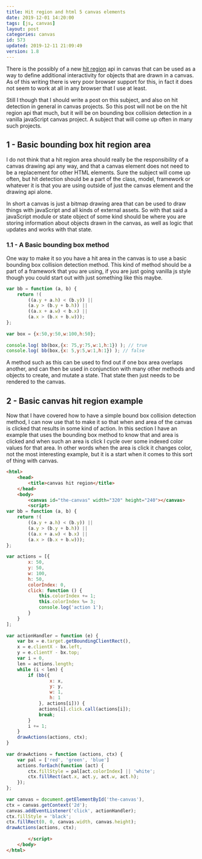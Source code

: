 ```yaml
---
title: Hit region and html 5 canvas elements
date: 2019-12-01 14:20:00
tags: [js, canvas]
layout: post
categories: canvas
id: 573
updated: 2019-12-11 21:09:49
version: 1.8
---
```


There is the possibly of a new [hit region](https://developer.mozilla.org/en-US/docs/Web/API/Canvas_API/Tutorial/Hit_regions_and_accessibility) api in canvas that can be used as a way to define additional interactivity for objects that are drawn in a canvas. As of this writing there is very poor browser support for this, in fact it does not seem to work at all in any browser that I use at least.

Still I though that I should write a post on this subject, and also on hit detection in general in canvas projects. So this post will not be on the hit region api that much, but it will be on bounding box collision detection in a vanilla javaScript canvas project. A subject that will come up often in many such projects.

<!-- more -->

## 1 - Basic bounding box hit region area

I do not think that a hit region area should really be the responsibility of a canvas drawing api any way, and that a canvas element does not need to be a replacement for other HTML elements. Sure the subject will come up often, but hit detection should be a part of the class, model, framework or whatever it is that you are using outside of just the canvas element and the drawing api alone.

In short a canvas is just a bitmap drawing area that can be used to draw things with javaScript and all kinds of external assets. So with that said a javaScript module or state object of some kind should be where you are storing information about objects drawn in the canvas, as well as logic that updates and works with that state.

### 1.1 - A Basic bounding box method

One way to make it so you have a hit area in the canvas is to use a basic bounding box collision detection method. This kind of method should be a part of a framework that you are using, if you are just going vanilla js style though you could start out with just something like this maybe.

```js
var bb = function (a, b) {
    return !(
        ((a.y + a.h) < (b.y)) ||
        (a.y > (b.y + b.h)) ||
        ((a.x + a.w) < b.x) ||
        (a.x > (b.x + b.w)));
};
 
var box = {x:50,y:50,w:100,h:50};
 
console.log( bb(box,{x: 75,y:75,w:1,h:1}) ); // true
console.log( bb(box,{x: 5,y:5,w:1,h:1}) ); // false
```

A method such as this can be used to find out if one box area overlaps another, and can then be used in conjunction with many other methods and objects to create, and mutate a state. That state then just needs to be rendered to the canvas.

## 2 - Basic canvas hit region example

Now that I have covered how to have a simple bound box collision detection method, I can now use that to make it so that when and area of the canvas is clicked that results in some kind of action. In this section I have an example that uses the bounding box method to know that and area is clicked and when such an area is click I cycle over some indexed color values for that area. In other words when the area is click it changes color, not the most interesting example, but it is a start when it comes to this sort of thing with canvas.

```html
<html>
    <head>
        <title>canvas hit region</title>
    </head>
    <body>
        <canvas id="the-canvas" width="320" height="240"></canvas>
        <script>
var bb = function (a, b) {
    return !(
        ((a.y + a.h) < (b.y)) ||
        (a.y > (b.y + b.h)) ||
        ((a.x + a.w) < b.x) ||
        (a.x > (b.x + b.w)));
};
 
var actions = [{
        x: 50,
        y: 50,
        w: 100,
        h: 50,
        colorIndex: 0,
        click: function () {
            this.colorIndex += 1;
            this.colorIndex %= 3;
            console.log('action 1');
        }
    }
];
 
var actionHandler = function (e) {
    var bx = e.target.getBoundingClientRect(),
    x = e.clientX - bx.left,
    y = e.clientY - bx.top;
    var i = 0,
    len = actions.length;
    while (i < len) {
        if (bb({
                x: x,
                y: y,
                w: 1,
                h: 1
            }, actions[i])) {
            actions[i].click.call(actions[i]);
            break;
        }
        i += 1;
    }
    drawActions(actions, ctx);
}
 
var drawActions = function (actions, ctx) {
    var pal = ['red', 'green', 'blue']
    actions.forEach(function (act) {
        ctx.fillStyle = pal[act.colorIndex] || 'white';
        ctx.fillRect(act.x, act.y, act.w, act.h);
    });
};
 
var canvas = document.getElementById('the-canvas'),
ctx = canvas.getContext('2d');
canvas.addEventListener('click', actionHandler);
ctx.fillStyle = 'black';
ctx.fillRect(0, 0, canvas.width, canvas.height);
drawActions(actions, ctx);
 
        </script>
    </body>
</html>
```